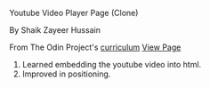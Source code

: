 Youtube Video Player Page (Clone)

By Shaik Zayeer Hussain

From The Odin Project's [curriculum](https://www.theodinproject.com/courses/html5-and-css3/lessons/embedding-images-and-video)
[View Page](https://zayeer.github.io/Youtube-s-video-player-page/)

1. Learned embedding the youtube video into html.
2. Improved in positioning.
